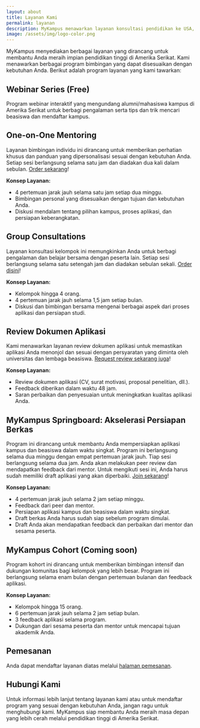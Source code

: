 ```yaml
---
layout: about
title: Layanan Kami
permalink: layanan
description: MyKampus menawarkan layanan konsultasi pendidikan ke USA, termasuk konsultasi pribadi, review aplikasi, dan webinar gratis. Dapatkan panduan lengkap untuk meraih impian studi di Amerika Serikat.
image: /assets/img/logo-color.png
---
```


MyKampus menyediakan berbagai layanan yang dirancang untuk membantu Anda meraih impian pendidikan tinggi di Amerika Serikat. Kami menawarkan berbagai program bimbingan yang dapat disesuaikan dengan kebutuhan Anda. Berikut adalah program layanan yang kami tawarkan:

## Webinar Series (Free)

Program webinar interaktif yang mengundang alumni/mahasiswa kampus di Amerika Serikat untuk berbagi pengalaman serta tips dan trik mencari beasiswa dan mendaftar kampus.

## One-on-One Mentoring 

Layanan bimbingan individu ini dirancang untuk memberikan perhatian khusus dan panduan yang dipersonalisasi sesuai dengan kebutuhan Anda. Setiap sesi berlangsung selama satu jam dan diadakan dua kali dalam sebulan. [Order sekarang](/order)!

**Konsep Layanan:**
- 4 pertemuan jarak jauh selama satu jam setiap dua minggu.
- Bimbingan personal yang disesuaikan dengan tujuan dan kebutuhan Anda.
- Diskusi mendalam tentang pilihan kampus, proses aplikasi, dan persiapan keberangkatan.

## Group Consultations

Layanan konsultasi kelompok ini memungkinkan Anda untuk berbagi pengalaman dan belajar bersama dengan peserta lain. Setiap sesi berlangsung selama satu setengah jam dan diadakan sebulan sekali. [Order disini](/order)!

**Konsep Layanan:**
- Kelompok hingga 4 orang.
- 4 pertemuan jarak jauh selama 1,5 jam setiap bulan.
- Diskusi dan bimbingan bersama mengenai berbagai aspek dari proses aplikasi dan persiapan studi.

## Review Dokumen Aplikasi

Kami menawarkan layanan review dokumen aplikasi untuk memastikan aplikasi Anda menonjol dan sesuai dengan persyaratan yang diminta oleh universitas dan lembaga beasiswa. [Request review sekarang juga](/order)!

**Konsep Layanan:**
- Review dokumen aplikasi (CV, surat motivasi, proposal penelitian, dll.).
- Feedback diberikan dalam waktu 48 jam.
- Saran perbaikan dan penyesuaian untuk meningkatkan kualitas aplikasi Anda.

## MyKampus Springboard: Akselerasi Persiapan Berkas 

Program ini dirancang untuk membantu Anda mempersiapkan aplikasi kampus dan beasiswa dalam waktu singkat. Program ini berlangsung selama dua minggu dengan empat pertemuan jarak jauh. Tiap sesi berlangsung selama dua jam. Anda akan melakukan peer review dan mendapatkan feedback dari mentor. Untuk mengikuti sesi ini, Anda harus sudah memiliki draft aplikasi yang akan diperbaiki. [Join sekarang](/order)!

**Konsep Layanan:**
- 4 pertemuan jarak jauh selama 2 jam setiap minggu.
- Feedback dari peer dan mentor.
- Persiapan aplikasi kampus dan beasiswa dalam waktu singkat.
- Draft berkas Anda harus sudah siap sebelum program dimulai.
- Draft Anda akan mendapatkan feedback dan perbaikan dari mentor dan sesama peserta.

## MyKampus Cohort (Coming soon)

Program kohort ini dirancang untuk memberikan bimbingan intensif dan dukungan komunitas bagi kelompok yang lebih besar. Program ini berlangsung selama enam bulan dengan pertemuan bulanan dan feedback aplikasi.

**Konsep Layanan:**
- Kelompok hingga 15 orang.
- 6 pertemuan jarak jauh selama 2 jam setiap bulan.
- 3 feedback aplikasi selama program.
- Dukungan dari sesama peserta dan mentor untuk mencapai tujuan akademik Anda.


## Pemesanan

Anda dapat mendaftar layanan diatas melalui [halaman pemesanan](/order).

## Hubungi Kami

Untuk informasi lebih lanjut tentang layanan kami atau untuk mendaftar program yang sesuai dengan kebutuhan Anda, jangan ragu untuk menghubungi kami. MyKampus siap membantu Anda meraih masa depan yang lebih cerah melalui pendidikan tinggi di Amerika Serikat.
